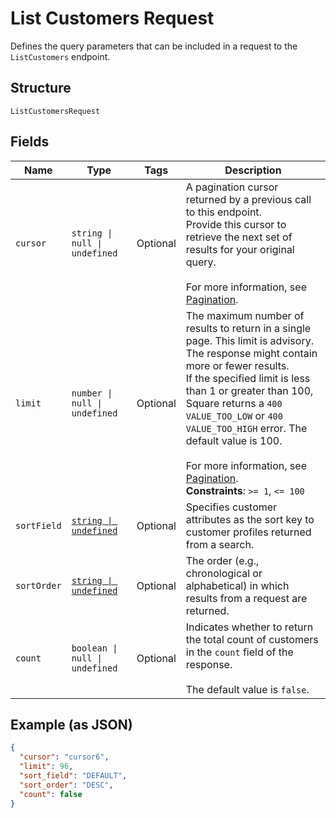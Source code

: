 
# List Customers Request

Defines the query parameters that can be included in a request to the
`ListCustomers` endpoint.

## Structure

`ListCustomersRequest`

## Fields

| Name | Type | Tags | Description |
|  --- | --- | --- | --- |
| `cursor` | `string \| null \| undefined` | Optional | A pagination cursor returned by a previous call to this endpoint.<br>Provide this cursor to retrieve the next set of results for your original query.<br><br>For more information, see [Pagination](https://developer.squareup.com/docs/build-basics/common-api-patterns/pagination). |
| `limit` | `number \| null \| undefined` | Optional | The maximum number of results to return in a single page. This limit is advisory. The response might contain more or fewer results.<br>If the specified limit is less than 1 or greater than 100, Square returns a `400 VALUE_TOO_LOW` or `400 VALUE_TOO_HIGH` error. The default value is 100.<br><br>For more information, see [Pagination](https://developer.squareup.com/docs/build-basics/common-api-patterns/pagination).<br>**Constraints**: `>= 1`, `<= 100` |
| `sortField` | [`string \| undefined`](../../doc/models/customer-sort-field.md) | Optional | Specifies customer attributes as the sort key to customer profiles returned from a search. |
| `sortOrder` | [`string \| undefined`](../../doc/models/sort-order.md) | Optional | The order (e.g., chronological or alphabetical) in which results from a request are returned. |
| `count` | `boolean \| null \| undefined` | Optional | Indicates whether to return the total count of customers in the `count` field of the response.<br><br>The default value is `false`. |

## Example (as JSON)

```json
{
  "cursor": "cursor6",
  "limit": 96,
  "sort_field": "DEFAULT",
  "sort_order": "DESC",
  "count": false
}
```

